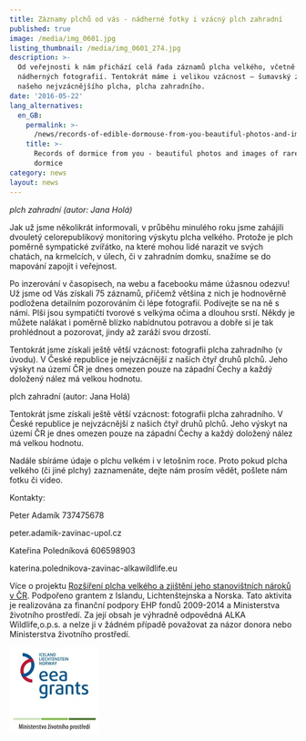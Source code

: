 ```yaml
---
title: Záznamy plchů od vás - nádherné fotky i vzácný plch zahradní
published: true
image: /media/img_0601.jpg
listing_thumbnail: /media/img_0601_274.jpg
description: >-
  Od veřejnosti k nám přichází celá řada záznamů plcha velkého, včetně
  nádherných fotografií. Tentokrát máme i velikou vzácnost – šumavský záznam
  našeho nejvzácnějšího plcha, plcha zahradního. 
date: '2016-05-22'
lang_alternatives:
  en_GB:
    permalink: >-
      /news/records-of-edible-dormouse-from-you-beautiful-photos-and-images-of-rare-garden-dormouse
    title: >-
      Records of dormice from you - beautiful photos and images of rare garden
      dormice
category: news
layout: news
---
```

_plch zahradní (autor: Jana Holá)_

Jak už jsme několikrát informovali, v průběhu minulého roku jsme zahájili dvouletý celorepublikový monitoring výskytu plcha velkého. Protože je plch poměrně sympatické zvířátko, na které mohou lidé narazit ve svých chatách, na krmelcích, v úlech, či v zahradním domku, snažíme se do mapování zapojit i veřejnost. 

Po inzerování v časopisech, na webu a facebooku máme úžasnou odezvu! Už jsme od Vás získali 75 záznamů, přičemž většina z nich je hodnověrně podložena detailním pozorováním či lépe fotografií. Podívejte se na ně s námi. Plši jsou sympatičtí tvorové s velkýma očima a dlouhou srstí. Někdy je můžete nalákat i poměrně blízko nabídnutou potravou a dobře si je tak prohlédnout a pozorovat, jindy až zaráží svou drzostí. 

Tentokrát jsme získali ještě větší vzácnost: fotografii plcha zahradního (v úvodu). V České republice je nejvzácnější z našich čtyř druhů plchů. Jeho výskyt na území ČR je dnes omezen pouze na západní Čechy a každý doložený nález má velkou hodnotu.

plch zahradní (autor: Jana Holá)

Tentokrát jsme získali ještě větší vzácnost: fotografii plcha zahradního. V České republice je nejvzácnější z našich čtyř druhů plchů. Jeho výskyt na území ČR je dnes omezen pouze na západní Čechy a každý doložený nález má velkou hodnotu.

Nadále sbíráme údaje o plchu velkém i v letošním roce. Proto pokud plcha velkého (či jiné plchy) zaznamenáte, dejte nám prosím vědět, pošlete nám fotku či video. 

Kontakty:

Peter Adamík 737475678 

peter.adamik-zavinac-upol.cz

Kateřina Poledníková 606598903 

katerina.polednikova-zavinac-alkawildlife.eu

Více o projektu [Rozšíření plcha velkého a zjištění jeho stanovištních nároků v ČR](/projects/rozšíření-plcha-velkého-v-čr).
 Podpořeno grantem z Islandu, Lichtenštejnska a Norska.
 Tato aktivita je realizována za finanční podpory EHP fondů 2009-2014 a Ministerstva životního prostředí. Za její obsah je výhradně odpovědná ALKA Wildlife,o.p.s. a nelze ji v žádném případě považovat za názor donora nebo Ministerstva životního prostředí.

![](/media/loga_mgs_stojato_mm.jpg)
